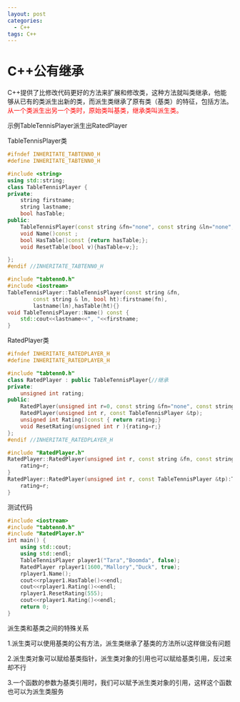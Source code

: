 ```yaml
---
layout: post
categories:
  - C++
tags: C++
---
```


<h1>C++公有继承</h1>

C++提供了比修改代码更好的方法来扩展和修改类，这种方法就叫类继承，他能够从已有的类派生出新的类，而派生类继承了原有类（基类）的特征，包括方法。<font color="red">从一个类派生出另一个类时，原始类叫基类，继承类叫派生类。</font>

示例TableTennisPlayer派生出RatedPlayer

TableTennisPlayer类

```c++
#ifndef INHERITATE_TABTENN0_H
#define INHERITATE_TABTENN0_H

#include <string>
using std::string;
class TableTennisPlayer {
private:
    string firstname;
    string lastname;
    bool hasTable;
public:
    TableTennisPlayer(const string &fn="none", const string &ln="none", bool ht= false);
    void Name()const ;
    bool HasTable()const {return hasTable;};
    void ResetTable(bool v){hasTable=v;};

};
#endif //INHERITATE_TABTENN0_H

```

```C++
#include "tabtenn0.h"
#include <iostream>
TableTennisPlayer::TableTennisPlayer(const string &fn,
        const string & ln, bool ht):firstname(fn),
        lastname(ln),hasTable(ht){}
void TableTennisPlayer::Name() const {
    std::cout<<lastname<<", "<<firstname;
}
```

RatedPlayer类

```c++
#ifndef INHERITATE_RATEDPLAYER_H
#define INHERITATE_RATEDPLAYER_H

#include "tabtenn0.h"
class RatedPlayer : public TableTennisPlayer{//继承
private:
    unsigned int rating;
public:
    RatedPlayer(unsigned int r=0, const string &fn="none", const string &ln="none", bool ht = false);
    RatedPlayer(unsigned int r, const TableTennisPlayer &tp);
    unsigned int Rating()const { return rating;}
    void ResetRating(unsigned int r ){rating=r;}
};
#endif //INHERITATE_RATEDPLAYER_H

```

```c++
#include "RatedPlayer.h"
RatedPlayer::RatedPlayer(unsigned int r, const string &fn, const string &ln, bool ht):TableTennisPlayer(fn,ln,ht){
    rating=r;
}
RatedPlayer::RatedPlayer(unsigned int r, const TableTennisPlayer &tp):TableTennisPlayer(tp){
    rating=r;
}	
```

测试代码

```c++
#include <iostream>
#include "tabtenn0.h"
#include "RatedPlayer.h"
int main() {
    using std::cout;
    using std::endl;
    TableTennisPlayer player1("Tara","Boomda", false);
    RatedPlayer rplayer1(1600,"Mallory","Duck", true);
    rplayer1.Name();
    cout<<rplayer1.HasTable()<<endl;
    cout<<rplayer1.Rating()<<endl;
    rplayer1.ResetRating(555);
    cout<<rplayer1.Rating()<<endl;
    return 0;
}
```

派生类和基类之间的特殊关系

1.派生类可以使用基类的公有方法，派生类继承了基类的方法所以这样做没有问题

2.派生类对象可以赋给基类指针，派生类对象的引用也可以赋给基类引用，反过来却不行

3.一个函数的参数为基类引用时，我们可以赋予派生类对象的引用，这样这个函数也可以为派生类服务